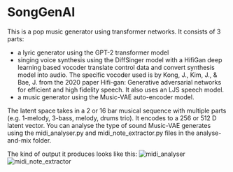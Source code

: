 # SongGenAI

This is a pop music generator using transformer networks. It consists of 3 parts:  
* a lyric generator using the GPT-2 transformer model 
* singing voice synthesis using the DiffSinger model with a HifiGan deep learning based vocoder translate control data and convert synthesis model into audio. 
The specific vocoder used is by Kong, J., Kim, J., & Bae, J. from the 2020 paper Hifi-gan: Generative adversarial networks for efficient and high fidelity speech. 
It also uses an LJS speech model. 
* a music generator using the Music-VAE auto-encoder model. 

The latent space takes in a 2 or 16 bar musical sequence with multiple parts (e.g. 1-melody, 3-bass, melody, drums trio). 
It encodes to a 256 or 512 D latent vector. You can analyse the type of sound Music-VAE generates using the midi_analyser.py and midi_note_extractor.py files in the analyse-and-mix folder.

The kind of output it produces looks like this:
![midi_analyser](https://user-images.githubusercontent.com/84393679/224991460-574f4983-63eb-44e1-9c81-82d20a087517.jpg)
![midi_note_extractor](https://user-images.githubusercontent.com/84393679/224991479-990f7e6a-3121-41a8-adb5-6854bf5b50f7.jpg)



